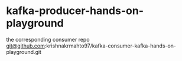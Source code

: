 # kafka-producer-hands-on-playground
the corresponding consumer repo git@github.com:krishnakrmahto97/kafka-consumer-kafka-hands-on-playground.git
